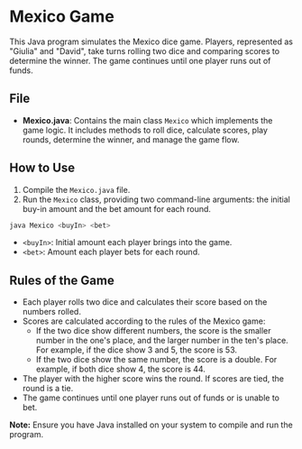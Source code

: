 # Mexico Game

This Java program simulates the Mexico dice game. Players, represented as "Giulia" and "David", take turns rolling two dice and comparing scores to determine the winner. The game continues until one player runs out of funds.

## File
- **Mexico.java**: Contains the main class `Mexico` which implements the game logic. It includes methods to roll dice, calculate scores, play rounds, determine the winner, and manage the game flow.

## How to Use
1. Compile the `Mexico.java` file.
2. Run the `Mexico` class, providing two command-line arguments: the initial buy-in amount and the bet amount for each round.

```bash
java Mexico <buyIn> <bet>
```

- `<buyIn>`: Initial amount each player brings into the game.
- `<bet>`: Amount each player bets for each round.

## Rules of the Game
- Each player rolls two dice and calculates their score based on the numbers rolled.
- Scores are calculated according to the rules of the Mexico game:
  - If the two dice show different numbers, the score is the smaller number in the one's place, and the larger number in the ten's place. For example, if the dice show 3 and 5, the score is 53.
  - If the two dice show the same number, the score is a double. For example, if both dice show 4, the score is 44.
- The player with the higher score wins the round. If scores are tied, the round is a tie.
- The game continues until one player runs out of funds or is unable to bet.


**Note:** Ensure you have Java installed on your system to compile and run the program.
